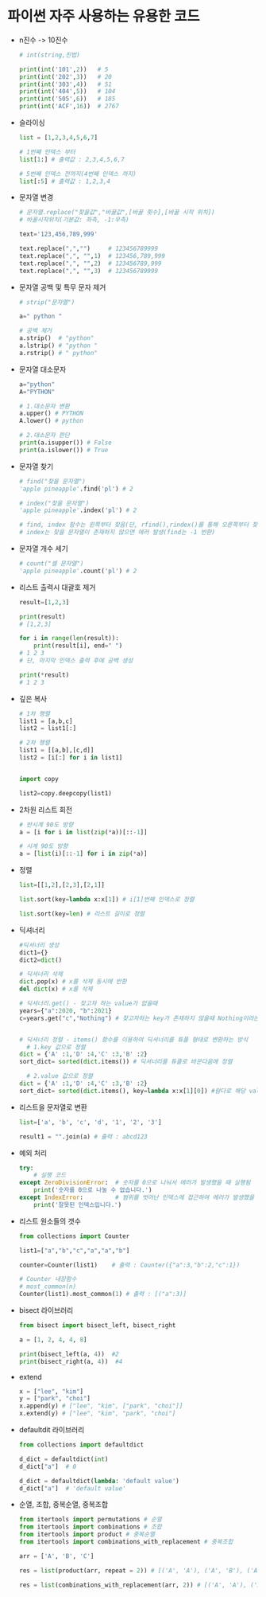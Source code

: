 # 파이썬 자주 사용하는 유용한 코드

- n진수 -> 10진수

  ```python
  # int(string,진법)
  
  print(int('101',2))   # 5
  print(int('202',3))   # 20
  print(int('303',4))   # 51
  print(int('404',5))   # 104
  print(int('505',6))   # 185
  print(int('ACF',16))  # 2767
  ```

  



- 슬라이싱

  ```python
  list = [1,2,3,4,5,6,7]
  
  # 1번째 인덱스 부터
  list[1:] # 출력값 : 2,3,4,5,6,7
  
  # 5번째 인덱스 전까지(4번째 인덱스 까지)
  list[:5] # 출력값 : 1,2,3,4
  ```



- 문자열 변경

  ```python
  # 문자열.replace("찾을값","바꿀값",[바꿀 횟수],[바꿀 시작 위치])    
  # 바꿀시작위치(기본값: 좌측, -1:우측)
  
  text='123,456,789,999'
  
  text.replace(",","")     # 123456789999
  text.replace(",", "",1)  # 123456,789,999
  text.replace(",", "",2)  # 123456789,999
  text.replace(",", "",3)  # 123456789999
  ```




- 문자열 공백 및 특무 문자 제거

  ```python
  # strip("문자열")
  
  a=" python "
  
  # 공백 제거
  a.strip()  # "python"
  a.lstrip() # "python " 
  a.rstrip() # " python"
  ```

  



- 문자열 대소문자

  ```python
  a="python"
  A="PYTHON"
  
  # 1.대소문자 변환
  a.upper() # PYTHON
  A.lower() # python
  
  # 2.대소문자 판단
  print(a.isupper()) # False
  print(a.islower()) # True
  ```



- 문자열 찾기

  ```python
  # find("찾을 문자열")
  'apple pineapple'.find('pl') # 2
  
  # index("찾을 문자열")
  'apple pineapple'.index('pl') # 2
  
  # find, index 함수는 왼쪽부터 찾음(단, rfind(),rindex()를 통해 오른쪽부터 찾기 가능)
  # index는 찾을 문자열이 존재하지 않으면 에러 발생(find는 -1 반환)
  ```

  

- 문자열 개수 세기

  ```python
  # count("셀 문자열")
  'apple pineapple'.count('pl') # 2
  ```

  




- 리스트 출력시 대괄호 제거

  ```python
  result=[1,2,3]
  
  print(result)
  # [1,2,3]
  
  for i in range(len(result)):
      print(result[i], end=" ")
  # 1 2 3 
  # 단, 마지막 인덱스 출력 후에 공백 생성
  
  print(*result)
  # 1 2 3
  ```



- 깊은 복사

  ```python
  # 1차 행렬
  list1 = [a,b,c]
  list2 = list1[:]
  
  # 2차 행렬
  list1 = [[a,b],[c,d]]
  list2 = [i[:] for i in list1]
  
  
  import copy
  
  list2=copy.deepcopy(list1)
  ```




- 2차원 리스트 회전

  ```python
  # 반시계 90도 방향
  a = [i for i in list(zip(*a))[::-1]]
  
  # 시계 90도 방향
  a = [list(i)[::-1] for i in zip(*a)]
  ```
  




- 정렬

  ```python
  list=[[1,2],[2,3],[2,1]]
  
  list.sort(key=lambda x:x[1]) # i[1]번째 인덱스로 정렬
  
  list.sort(key=len) # 리스트 길이로 정렬
  ```



- 딕셔너리 

  ```python
  #딕셔너리 생성
  dict1={}
  dict2=dict()
  
  # 딕셔너리 삭제
  dict.pop(x) # x를 삭제 동시에 반환
  del dict(x) # x를 삭제
  
  # 딕셔너리.get() - 찾고자 하는 value가 없을때
  years={"a":2020, "b":2021}
  c=years.get("c","Nothing") # 찾고자하는 key가 존재하지 않을때 Nothing이라는 변수를 저장
  
  
  # 딕셔너리 정렬 - items() 함수를 이용하여 딕셔너리를 튜플 형태로 변환하는 방식
  	# 1.key 값으로 정렬
  dict = {'A' :1,'D' :4,'C' :3,'B' :2}
  sort_dict= sorted(dict.items()) # 딕셔너리를 튜플로 바꾼다음에 정렬
  
  	# 2.value 값으로 정렬
  dict = {'A' :1,'D' :4,'C' :3,'B' :2}
  sort_dict= sorted(dict.items(), key=lambda x:x[1][0]) #람다로 해당 value 위치 결정
  ```
  
  



- 리스트을 문자열로 변환

  ```python
  list=['a', 'b', 'c', 'd', '1', '2', '3']
  
  result1 = "".join(a) # 출력 : abcd123
  ```

  



- 예외 처리

  ```python
  try:
      # 실행 코드
  except ZeroDivisionError:  # 숫자를 0으로 나눠서 에러가 발생했을 때 실행됨
      print('숫자를 0으로 나눌 수 없습니다.')
  except IndexError:         # 범위를 벗어난 인덱스에 접근하여 에러가 발생했을 때 실행됨
      print('잘못된 인덱스입니다.')
  ```





- 리스트 원소들의 갯수

  ```python
  from collections import Counter
  
  list1=["a","b","c","a","a","b"]
  
  counter=Counter(list1)    # 출력 : Counter({"a":3,"b":2,"c":1})
  
  # Counter 내장함수
  # most_common(n)
  Counter(list1).most_common(1) # 출력 : [("a":3)]
  
  ```



- bisect 라이브러리

  ```python
  from bisect import bisect_left, bisect_right
  
  a = [1, 2, 4, 4, 8]
  
  print(bisect_left(a, 4))  #2
  print(bisect_right(a, 4))  #4
  ```

  

- extend

  ```python
  x = ["lee", "kim"]
  y = ["park", "choi"]
  x.append(y) # ["lee", "kim", ["park", "choi"]]
  x.extend(y) # ["lee", "kim", "park", "choi"]
  ```

  

- defaultdit 라이브러리

  ```python
  from collections import defaultdict
  
  d_dict = defaultdict(int)
  d_dict["a"]  # 0
  
  d_dict = defaultdict(lambda: 'default value')
  d_dict["a"]  # 'default value'
  ```




- 순열, 조합, 중복순열, 중복조합

  ```python
  from itertools import permutations # 순열
  from itertools import combinations # 조합
  from itertools import product # 중복순열
  from itertools import combinations_with_replacement # 중복조합
  
  arr = ['A', 'B', 'C']
  
  res = list(product(arr, repeat = 2)) # [('A', 'A'), ('A', 'B'), ('A', 'C'), ('B', 'A'), ('B', 'B'), ('B', 'C'), ('C', 'A'), ('C', 'B'), ('C', 'C')]
  
  res = list(combinations_with_replacement(arr, 2)) # [('A', 'A'), ('A', 'B'), ('A', 'C'), ('B', 'B'), ('B', 'C'), ('C', 'C')]
  ```

  
